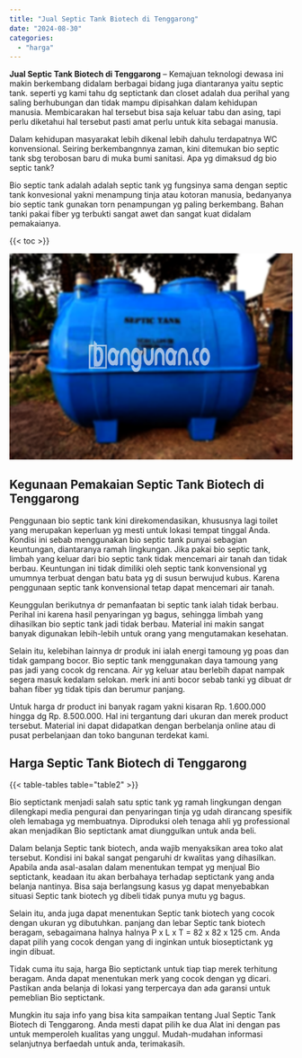 ```yaml
---
title: "Jual Septic Tank Biotech di Tenggarong"
date: "2024-08-30"
categories: 
  - "harga"
---
```


**Jual Septic Tank Biotech di Tenggarong** – Kemajuan teknologi dewasa ini makin berkembang didalam berbagai bidang juga diantaranya yaitu septic tank. seperti yg kami tahu dg septictank dan closet adalah dua perihal yang saling berhubungan dan tidak mampu dipisahkan dalam kehidupan manusia. Membicarakan hal tersebut bisa saja keluar tabu dan asing, tapi perlu diketahui hal tersebut pasti amat perlu untuk kita sebagai manusia.

Dalam kehidupan masyarakat lebih dikenal lebih dahulu terdapatnya WC konvensional. Seiring berkembangnnya zaman, kini ditemukan bio septic tank sbg terobosan baru di muka bumi sanitasi. Apa yg dimaksud dg bio septic tank?

Bio septic tank adalah adalah septic tank yg fungsinya sama dengan septic tank konvesional yakni menampung tinja atau kotoran manusia, bedanyanya bio septic tank gunakan torn penampungan yg paling berkembang. Bahan tanki pakai fiber yg terbukti sangat awet dan sangat kuat didalam pemakaianya.

{{< toc >}}

![Jual Septic Tank Biotech di Tenggarong](/images/jual-bio-septictank-17.png)

## Kegunaan Pemakaian Septic Tank Biotech di Tenggarong

Penggunaan bio septic tank kini direkomendasikan, khususnya lagi toilet yang merupakan keperluan yg mesti untuk lokasi tempat tinggal Anda. Kondisi ini sebab menggunakan bio septic tank punyai sebagian keuntungan, diantaranya ramah lingkungan. Jika pakai bio septic tank, limbah yang keluar dari bio septic tank tidak mencemari air tanah dan tidak berbau. Keuntungan ini tidak dimiliki oleh septic tank konvensional yg umumnya terbuat dengan batu bata yg di susun berwujud kubus. Karena penggunaan septic tank konvensional tetap dapat mencemari air tanah.

Keunggulan berikutnya dr pemanfaatan bi septic tank ialah tidak berbau. Perihal ini karena hasil penyaringan yg bagus, sehingga limbah yang dihasilkan bio septic tank jadi tidak berbau. Material ini makin sangat banyak digunakan lebih-lebih untuk orang yang mengutamakan kesehatan.

Selain itu, kelebihan lainnya dr produk ini ialah energi tamoung yg poas dan tidak gampang bocor. Bio septic tank menggunakan daya tamoung yang pas jadi yang cocok dg rencana. Air yg keluar atau berlebih dapat nampak segera masuk kedalam selokan. merk ini anti bocor sebab tanki yg dibuat dr bahan fiber yg tidak tipis dan berumur panjang.

Untuk harga dr product ini banyak ragam yakni kisaran Rp. 1.600.000 hingga dg Rp. 8.500.000. Hal ini tergantung dari ukuran dan merek product tersebut. Material ini dapat didapatkan dengan berbelanja online atau di pusat perbelanjaan dan toko bangunan terdekat kami.

## Harga Septic Tank Biotech di Tenggarong

{{< table-tables table="table2" >}}

Bio septictank menjadi salah satu sptic tank yg ramah lingkungan dengan dilengkapi media pengurai dan penyaringan tinja yg udah dirancang spesifik oleh lemabaga yg membuatnya. Diproduksi oleh tenaga ahli yg professional akan menjadikan Bio septictank amat diunggulkan untuk anda beli.

Dalam belanja Septic tank biotech, anda wajib menyaksikan area toko alat tersebut. Kondisi ini bakal sangat pengaruhi dr kwalitas yang dihasilkan. Apabila anda asal-asalan dalam menentukan tempat yg menjual Bio septictank, keadaan itu akan berbahaya terhadap septictank yang anda belanja nantinya. Bisa saja berlangsung kasus yg dapat menyebabkan situasi Septic tank biotech yg dibeli tidak punya mutu yg bagus.

Selain itu, anda juga dapat menentukan Septic tank biotech yang cocok dengan ukuran yg dibutuhkan. panjang dan lebar Septic tank biotech beragam, sebagaimana halnya halnya P x L x T = 82 x 82 x 125 cm. Anda dapat pilih yang cocok dengan yang di inginkan untuk bioseptictank yg ingin dibuat.

Tidak cuma itu saja, harga Bio septictank untuk tiap tiap merek terhitung beragam. Anda dapat menentukan merk yang cocok dengan yg dicari. Pastikan anda belanja di lokasi yang terpercaya dan ada garansi untuk pemeblian Bio septictank.

Mungkin itu saja info yang bisa kita sampaikan tentang Jual Septic Tank Biotech di Tenggarong. Anda mesti dapat pilih ke dua Alat ini dengan pas untuk memperoleh kualitas yang unggul. Mudah-mudahan informasi selanjutnya berfaedah untuk anda, terimakasih.
